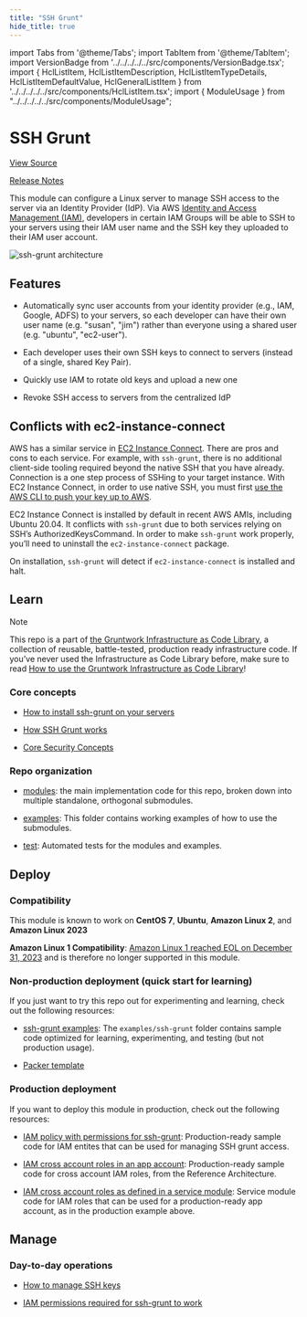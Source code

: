 ```yaml
---
title: "SSH Grunt"
hide_title: true
---
```


import Tabs from '@theme/Tabs';
import TabItem from '@theme/TabItem';
import VersionBadge from '../../../../../src/components/VersionBadge.tsx';
import { HclListItem, HclListItemDescription, HclListItemTypeDetails, HclListItemDefaultValue, HclGeneralListItem } from '../../../../../src/components/HclListItem.tsx';
import { ModuleUsage } from "../../../../../src/components/ModuleUsage";

<VersionBadge repoTitle="Security Modules" version="1.1.0" lastModifiedVersion="0.75.7"/>

# SSH Grunt

<a href="https://github.com/gruntwork-io/terraform-aws-security/tree/v1.1.0/modules/ssh-grunt" className="link-button" title="View the source code for this module in GitHub.">View Source</a>

<a href="https://github.com/gruntwork-io/terraform-aws-security/releases/tag/v0.75.7" className="link-button" title="Release notes for only versions which impacted this module.">Release Notes</a>

This module can configure a Linux server to manage SSH access to the server via an Identity Provider (IdP). Via AWS [Identity and Access Management (IAM)](https://aws.amazon.com/iam/), developers in certain IAM Groups will be able to SSH to your servers using their IAM user name and the SSH key they uploaded to their IAM user account.

![ssh-grunt architecture](/img/reference/modules/terraform-aws-security/ssh-grunt/ssh-grunt-architecture.png)

## Features

*   Automatically sync user accounts from your identity provider (e.g., IAM, Google, ADFS) to your servers, so each developer can have their own user name (e.g. "susan", "jim") rather than everyone using a shared user (e.g. "ubuntu", "ec2-user").

*   Each developer uses their own SSH keys to connect to servers (instead of a single, shared Key Pair).

*   Quickly use IAM to rotate old keys and upload a new one

*   Revoke SSH access to servers from the centralized IdP

## Conflicts with ec2-instance-connect

AWS has a similar service in [EC2 Instance Connect](https://docs.aws.amazon.com/AWSEC2/latest/UserGuide/Connect-using-EC2-Instance-Connect.html). There are pros and cons to each service. For example, with `ssh-grunt`, there is no additional client-side tooling required beyond the native SSH that you have already. Connection is a one step process of SSHing to your target instance. With EC2 Instance Connect, in order to use native SSH, you must first [use the AWS CLI to push your key up to AWS](https://docs.aws.amazon.com/AWSEC2/latest/UserGuide/ec2-instance-connect-methods.html).

EC2 Instance Connect is installed by default in recent AWS AMIs, including Ubuntu 20.04. It conflicts with `ssh-grunt` due to both services relying on SSH’s AuthorizedKeysCommand. In order to make `ssh-grunt` work properly, you’ll need to uninstall the `ec2-instance-connect` package.

On installation, `ssh-grunt` will detect if `ec2-instance-connect` is installed and halt.

## Learn

Note

This repo is a part of [the Gruntwork Infrastructure as Code Library](https://gruntwork.io/infrastructure-as-code-library/), a collection of reusable, battle-tested, production ready infrastructure code. If you’ve never used the Infrastructure as Code Library before, make sure to read [How to use the Gruntwork Infrastructure as Code Library](https://docs.gruntwork.io/library/overview/)!

### Core concepts

*   [How to install ssh-grunt on your servers](https://github.com/gruntwork-io/terraform-aws-security/tree/v1.1.0/modules/ssh-grunt/core-concepts.md#install-ssh-grunt-on-your-servers)

*   [How SSH Grunt works](https://github.com/gruntwork-io/terraform-aws-security/tree/v1.1.0/modules/ssh-grunt/core-concepts.md#how-it-works)

*   [Core Security Concepts](https://github.com/gruntwork-io/terraform-aws-security/tree/v1.1.0/README.adoc#core-concepts)

### Repo organization

*   [modules](https://github.com/gruntwork-io/terraform-aws-security/tree/v1.1.0/modules): the main implementation code for this repo, broken down into multiple standalone, orthogonal submodules.

*   [examples](https://github.com/gruntwork-io/terraform-aws-security/tree/v1.1.0/examples): This folder contains working examples of how to use the submodules.

*   [test](https://github.com/gruntwork-io/terraform-aws-security/tree/v1.1.0/test): Automated tests for the modules and examples.

## Deploy

### Compatibility

This module is known to work on **CentOS 7**, **Ubuntu**, **Amazon Linux 2**, and **Amazon Linux 2023**

**Amazon Linux 1 Compatibility**: [Amazon Linux 1 reached EOL on December 31, 2023](https://aws.amazon.com/blogs/aws/update-on-amazon-linux-ami-end-of-life/) and is therefore no longer supported in this module.

### Non-production deployment (quick start for learning)

If you just want to try this repo out for experimenting and learning, check out the following resources:

*   [ssh-grunt examples](https://github.com/gruntwork-io/terraform-aws-security/tree/v1.1.0/examples/ssh-grunt): The `examples/ssh-grunt` folder contains sample code optimized for learning, experimenting, and testing (but not production usage).

*   [Packer template](https://github.com/gruntwork-io/terraform-aws-security/tree/v1.1.0/examples/ssh-grunt/packer/ssh-grunt-iam.json)

### Production deployment

If you want to deploy this module in production, check out the following resources:

*   [IAM policy with permissions for ssh-grunt](https://github.com/gruntwork-io/terraform-aws-service-catalog/tree/main/modules/base/ec2-baseline): Production-ready sample code for IAM entites that can be used for managing SSH grunt access.

*   [IAM cross account roles in an app account](https://github.com/gruntwork-io/terraform-aws-service-catalog/tree/main/examples/for-production/infrastructure-live/dev/\_global/account-baseline): Production-ready sample code for cross account IAM roles, from the Reference Architecture.

*   [IAM cross account roles as defined in a service module](https://github.com/gruntwork-io/terraform-aws-service-catalog/tree/main/modules/landingzone/account-baseline-app/): Service module code for IAM roles that can be used for a production-ready app account, as in the production example above.

## Manage

### Day-to-day operations

*   [How to manage SSH keys](https://github.com/gruntwork-io/terraform-aws-security/tree/v1.1.0/modules/ssh-grunt/core-concepts.md#upload-public-ssh-keys)

*   [IAM permissions required for ssh-grunt to work](https://github.com/gruntwork-io/terraform-aws-security/tree/v1.1.0/modules/ssh-grunt/core-concepts.md#set-up-iam-permissions)

<!-- ##DOCS-SOURCER-START
{
  "originalSources": [
    "https://github.com/gruntwork-io/terraform-aws-security/tree/v1.1.0/modules/ssh-grunt/readme.adoc",
    "https://github.com/gruntwork-io/terraform-aws-security/tree/v1.1.0/modules/ssh-grunt/variables.tf",
    "https://github.com/gruntwork-io/terraform-aws-security/tree/v1.1.0/modules/ssh-grunt/outputs.tf"
  ],
  "sourcePlugin": "module-catalog-api",
  "hash": "dd16ef66be0974f27d5cc39792785382"
}
##DOCS-SOURCER-END -->
